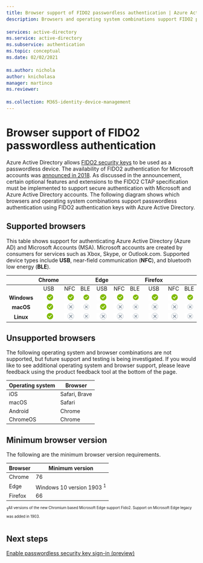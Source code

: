 ```yaml
---
title: Browser support of FIDO2 passwordless authentication | Azure Active Directory
description: Browsers and operating system combinations support FIDO2 passwordless authentication for apps using Azure Active Directory

services: active-directory
ms.service: active-directory
ms.subservice: authentication
ms.topic: conceptual
ms.date: 02/02/2021

ms.author: nichola
author: knicholasa
manager: martinco
ms.reviewer: 

ms.collection: M365-identity-device-management
---
```

# Browser support of FIDO2 passwordless authentication

Azure Active Directory allows [FIDO2 security keys](https://docs.microsoft.com/azure/active-directory/authentication/concept-authentication-passwordless#fido2-security-keys) to be used as a passwordless device. The availability of FIDO2 authentication for Microsoft accounts was [announced in 2018](https://techcommunity.microsoft.com/t5/identity-standards-blog/all-about-fido2-ctap2-and-webauthn/ba-p/288910). As discussed in the announcement, certain optional features and extensions to the FIDO2 CTAP specification must be implemented to support secure authentication with Microsoft and Azure Active Directory accounts. The following diagram shows which browsers and operating system combinations support passwordless authentication using FIDO2 authentication keys with Azure Active Directory.

## Supported browsers

This table shows support for authenticating Azure Active Directory (Azure AD) and Microsoft Accounts (MSA). Microsoft accounts are created by consumers for services such as Xbox, Skype, or Outlook.com. Supported device types include **USB**, near-field communication (**NFC**), and bluetooth low energy (**BLE**).

|  | Chrome |  |  | Edge |  |  | Firefox |  |  |
|:---:|:---:|:---:|:---:|:---:|:---:|:---:|:---:|:---:|:---:|
| | USB | NFC | BLE | USB | NFC | BLE | USB | NFC | BLE |
| **Windows**  | ![Chrome supports USB on Windows for AAD accounts.][y] | ![Chrome supports NFC on Windows for AAD accounts.][y] | ![Chrome supports BLE on Windows for AAD accounts.][y] | ![Edge supports USB on Windows for AAD accounts.][y] | ![Edge supports NFC on Windows for AAD accounts.][y] | ![Edge supports BLE on Windows for AAD accounts.][y] | ![Firefox supports USB on Windows for AAD accounts.][y] | ![Firefox supports NFC on Windows for AAD accounts.][y] | ![Firefox supports BLE on Windows for AAD accounts.][y] |
| **macOS**  | ![Chrome supports USB on macOS for AAD accounts.][y] | ![Chrome does not support NFC on macOS for AAD accounts.][n] | ![Chrome does not support BLE on macOS for AAD accounts.][n] | ![Edge supports USB on macOS for AAD accounts.][y] | ![Edge does not support NFC on macOS for AAD accounts.][n] | ![Edge does not support BLE on macOS for AAD accounts.][n] | ![Firefox does not support USB on macOS for AAD accounts.][n] | ![Firefox does not support NFC on macOS for AAD accounts.][n] | ![Firefox does not support BLE on macOS for AAD accounts.][n] |
| **Linux**  | ![Chrome supports USB on Linux for AAD accounts.][y] | ![Chrome does not support NFC on Linux for AAD accounts.][n] | ![Chrome does not support BLE on Linux for AAD accounts.][n] | ![Edge does not support USB on Linux for AAD accounts.][n] | ![Edge does not support NFC on Linux for AAD accounts.][n] | ![Edge does not support BLE on Linux for AAD accounts.][n] | ![Firefox does not support USB on Linux for AAD accounts.][n] | ![Firefox does not support NFC on Linux for AAD accounts.][n] | ![Firefox does not support BLE on Linux for AAD accounts.][n] |

## Unsupported browsers

The following operating system and browser combinations are not supported, but future support and testing is being investigated. If you would like to see additional operating system and browser support, please leave feedback using the product feedback tool at the bottom of the page.

| Operating system | Browser |
| ---- | ---- |
| iOS | Safari, Brave |
| macOS | Safari |
| Android | Chrome |
| ChromeOS | Chrome |

## Minimum browser version

The following are the minimum browser version requirements. 

| Browser | Minimum version |
| --- | --- |
| Chrome | 76 |
| Edge | Windows 10 version 1903 <sup>1<sup> |
| Firefox | 66 |
<sup>1<sup>All versions of the new Chromium based Microsoft Edge support Fido2. Support on Microsoft Edge legacy was added in 1903.

## Next steps
[Enable passwordless security key sign-in (preview)](https://docs.microsoft.com/azure/active-directory/authentication/howto-authentication-passwordless-security-key)

<!--Image references-->
[y]: ./media/fido2-compatibility/yes.png
[n]: ./media/fido2-compatibility/no.png
